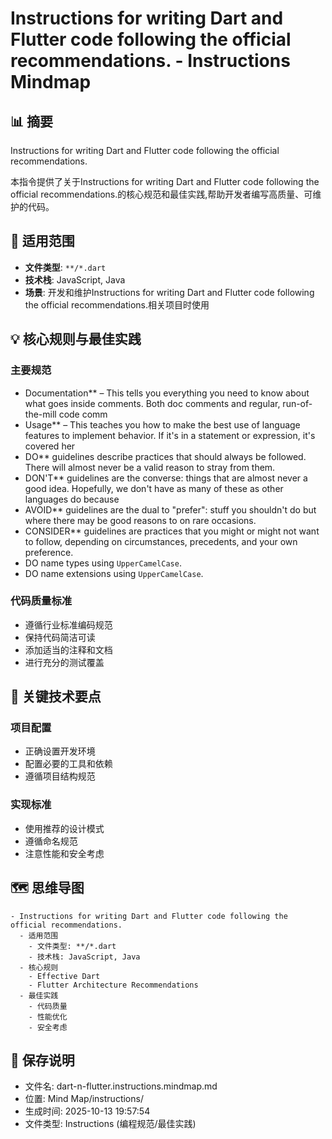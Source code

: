 # Instructions for writing Dart and Flutter code following the official recommendations. - Instructions Mindmap

## 📊 摘要
Instructions for writing Dart and Flutter code following the official recommendations.

本指令提供了关于Instructions for writing Dart and Flutter code following the official recommendations.的核心规范和最佳实践,帮助开发者编写高质量、可维护的代码。

## 🎯 适用范围
- **文件类型**: `**/*.dart`
- **技术栈**: JavaScript, Java
- **场景**: 开发和维护Instructions for writing Dart and Flutter code following the official recommendations.相关项目时使用

## 💡 核心规则与最佳实践

### 主要规范
- Documentation** – This tells you everything you need to know about what goes inside comments. Both doc comments and regular, run-of-the-mill code comm
- Usage** – This teaches you how to make the best use of language features to implement behavior. If it's in a statement or expression, it's covered her
- DO** guidelines describe practices that should always be followed. There will almost never be a valid reason to stray from them.
- DON'T** guidelines are the converse: things that are almost never a good idea. Hopefully, we don't have as many of these as other languages do because
- AVOID** guidelines are the dual to "prefer": stuff you shouldn't do but where there may be good reasons to on rare occasions.
- CONSIDER** guidelines are practices that you might or might not want to follow, depending on circumstances, precedents, and your own preference.
- DO name types using `UpperCamelCase`.
- DO name extensions using `UpperCamelCase`.

### 代码质量标准
- 遵循行业标准编码规范
- 保持代码简洁可读
- 添加适当的注释和文档
- 进行充分的测试覆盖

## 📝 关键技术要点

### 项目配置
- 正确设置开发环境
- 配置必要的工具和依赖
- 遵循项目结构规范

### 实现标准
- 使用推荐的设计模式
- 遵循命名规范
- 注意性能和安全考虑

## 🗺️ 思维导图

```mindmap
- Instructions for writing Dart and Flutter code following the official recommendations.
  - 适用范围
    - 文件类型: **/*.dart
    - 技术栈: JavaScript, Java
  - 核心规则
    - Effective Dart
    - Flutter Architecture Recommendations
  - 最佳实践
    - 代码质量
    - 性能优化
    - 安全考虑
```

## 💾 保存说明
- 文件名: dart-n-flutter.instructions.mindmap.md
- 位置: Mind Map/instructions/
- 生成时间: 2025-10-13 19:57:54
- 文件类型: Instructions (编程规范/最佳实践)
